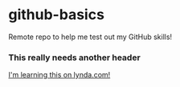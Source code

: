 # github-basics
Remote repo to help me test out my GitHub skills!

### This really needs another header

[I'm learning this on lynda.com!](http://www.lynda.com)
